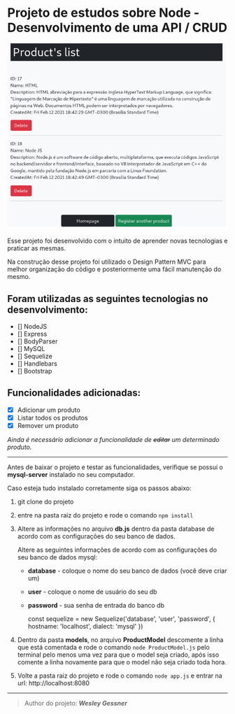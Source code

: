 # Projeto de estudos sobre Node - Desenvolvimento de uma API / CRUD

<img src="./images/api-product.png">

Esse projeto foi desenvolvido com o intuito de aprender novas tecnologias e praticar as mesmas.

Na construção desse projeto foi utilizado o Design Pattern MVC para melhor organização do código e posteriormente uma fácil manutenção do mesmo. 


## Foram utilizadas as seguintes tecnologias no desenvolvimento:

- [] NodeJS
- [] Express
- [] BodyParser
- [] MySQL
- [] Sequelize
- [] Handlebars
- [] Bootstrap

## Funcionalidades adicionadas:

- [x] Adicionar um produto
- [x] Listar todos os produtos
- [x] Remover um produto

*Ainda é necessário adicionar a funcionalidade de ~~editar~~ um determinado produto.*

------------



Antes de baixar o projeto e testar as funcionalidades, verifique se possuí o **mysql-server** instalado no seu computador. 

Caso esteja tudo instalado corretamente siga os passos abaixo:

1. git clone do projeto

2.  entre na pasta raiz do projeto e rode o comando `npm install` 

3. Altere as informações no arquivo **db.js** dentro da pasta database de acordo com as configurações do seu banco de dados.

	Altere as seguintes informações de acordo com as configurações do seu banco de dados mysql:

	- **database** - coloque o nome do seu banco de dados (você deve criar um)
	- **user** - coloque o nome de usuário do seu db
	- **password** - sua senha de entrada do banco db

		const sequelize = new Sequelize('database', 'user', 'password', {
			hostname: 'localhost',
			dialect: 'mysql'
		})

4. Dentro da pasta **models**, no arquivo **ProductModel** descomente a linha que está comentada e rode o comando `node ProductModel.js` pelo terminal pelo menos uma vez para que o model seja criado, após isso comente a linha novamente para que o model não seja criado toda hora. 

5. Volte a pasta raiz do projeto e rode o comando `node app.js` e entrar na url: http://localhost:8080


------------


> Author do projeto: ***Wesley Gessner***
